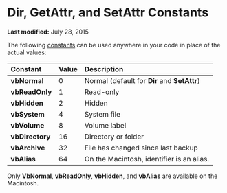 
# Dir, GetAttr, and SetAttr Constants

 **Last modified:** July 28, 2015

The following  [constants](b8bdf64f-5920-1ae9-16d0-b26d09524a30.md) can be used anywhere in your code in place of the actual values:


|**Constant**|**Value**|**Description**|
|:-----|:-----|:-----|
| **vbNormal**|0|Normal (default for  **Dir** and **SetAttr**)|
| **vbReadOnly**|1|Read-only|
| **vbHidden**|2|Hidden|
| **vbSystem**|4|System file|
| **vbVolume**|8|Volume label|
| **vbDirectory**|16|Directory or folder|
| **vbArchive**|32|File has changed since last backup|
| **vbAlias**|64|On the Macintosh, identifier is an alias.|
Only  **VbNormal**,  **vbReadOnly**,  **vbHidden**, and  **vbAlias** are available on the Macintosh.

